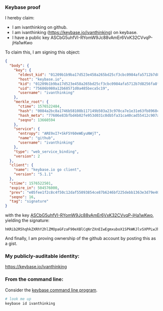 ### Keybase proof

I hereby claim:

  * I am ivanthinking on github.
  * I am ivanthinking (https://keybase.io/ivanthinking) on keybase.
  * I have a public key ASCbG5uhfVI-RYomW9Jc88vAmEr6VxK32CVvqP-jHa1wKwo

To claim this, I am signing this object:

```json
{
  "body": {
    "key": {
      "eldest_kid": "01209b1b9ba17d523e458a265bd25cf3cbc0984afa5712b7d8256fa8ffa31dad702b0a",
      "host": "keybase.io",
      "kid": "01209b1b9ba17d523e458a265bd25cf3cbc0984afa5712b7d8256fa8ffa31dad702b0a",
      "uid": "75686b980a12b68571d0a485beca5c19",
      "username": "ivanthinking"
    },
    "merkle_root": {
      "ctime": 1576522484,
      "hash": "0084a2bc8a1746b58108b117149b503a23c970ca7e1e31e63fb8968c3ab736cc307eecc668d0f9fc9cb2f943c56eeb828103b60ae8479770a1337567784eea43",
      "hash_meta": "77606e83bfbd4b02fe953d031c0db5fa31ca40cad55412c907a1164a2f39b350",
      "seqno": 13660594
    },
    "service": {
      "entropy": "ARE9xI7+SkF5Y60eWEyuNWjT",
      "name": "github",
      "username": "ivanthinking"
    },
    "type": "web_service_binding",
    "version": 2
  },
  "client": {
    "name": "keybase.io go client",
    "version": "5.1.1"
  },
  "ctime": 1576522501,
  "expire_in": 504576000,
  "prev": "e05fee1f2c8c4f50c12daf55093854ce87b6246bf225debb1363e3d79e4061d2",
  "seqno": 16,
  "tag": "signature"
}
```

with the key [ASCbG5uhfVI-RYomW9Jc88vAmEr6VxK32CVvqP-jHa1wKwo](https://keybase.io/ivanthinking), yielding the signature:

```
hKRib2R5hqhkZXRhY2hlZMOpaGFzaF90eXBlCqNrZXnEIwEgmxuboX1SPkWKJlvSXPPLwJhK+lcSt9glb6j/ox2tcCsKp3BheWxvYWTESpcCEMQg4F/uHyyMT1DBLa9VCThUzoe2JGvyJd67E2Pj155AYdLEII6l1XELffrIWqLV1XbMcJu/jSjTi0c8iNETeQXXk7zLAgHCo3NpZ8RAPA/VeFQMMUuFAIHRLpmZiUCF20bGL5LcGm/lnRN0d+jj5l1jIIyVpKx5gOCbTO+eLckEELcMhPbyFSlxOQn7AKhzaWdfdHlwZSCkaGFzaIKkdHlwZQildmFsdWXEIBAVIsj9Aer/kGXtK0j2mqDDRB0huX9yQOZPs16mT3Q5o3RhZ80CAqd2ZXJzaW9uAQ==

```

And finally, I am proving ownership of the github account by posting this as a gist.

### My publicly-auditable identity:

https://keybase.io/ivanthinking

### From the command line:

Consider the [keybase command line program](https://keybase.io/download).

```bash
# look me up
keybase id ivanthinking
```
